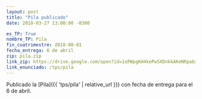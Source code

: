 ```yaml
---
layout: post
title: "Pila publicado"
date: 2018-03-27 13:00:00 -0300

es_TP: True
nombre_TP: Pila
fin_cuatrimestre: 2018-08-01
fecha_entrega: 6 de abril
zip: pila.zip
link_zip: https://drive.google.com/open?id=1oPWpgKH4kePwSXDnkkAKeNRpabsV2SsI
link_enunciado: /tps/pila
---
```


Publicado la [Pila]({{ 'tps/pila' | relative_url }}) con fecha de entrega para el 6 de abril.

